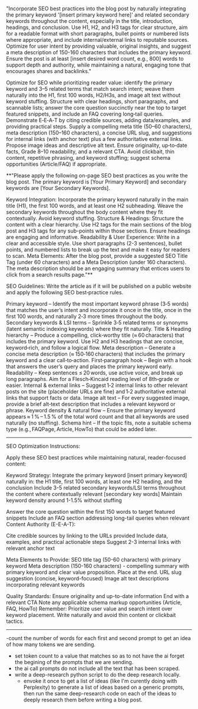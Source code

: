 "Incorporate SEO best practices into the blog post by naturally integrating the primary keyword '[insert primary keyword here]' and related secondary keywords throughout the content, especially in the title, introduction, headings, and conclusion. Use H1, H2, and H3 tags for clear structure, aim for a readable format with short paragraphs, bullet points or numbered lists where appropriate, and include internal/external links to reputable sources. Optimize for user intent by providing valuable, original insights, and suggest a meta description of 150-160 characters that includes the primary keyword. Ensure the post is at least [insert desired word count, e.g., 800] words to support depth and authority, while maintaining a natural, engaging tone that encourages shares and backlinks."

Optimize for SEO while prioritizing reader value: identify the primary keyword and 3–5 related terms that match search intent; weave them naturally into the H1, first 100 words, H2/H3s, and image alt text without keyword stuffing. Structure with clear headings, short paragraphs, and scannable lists; answer the core question succinctly near the top to target featured snippets, and include an FAQ covering long‑tail queries. Demonstrate E‑E‑A‑T by citing credible sources, adding data/examples, and providing practical steps. Supply a compelling meta title (50–60 characters), meta description (150–160 characters), a concise URL slug, and suggestions for internal links (with anchor text) plus a few authoritative external links. Propose image ideas and descriptive alt text. Ensure originality, up‑to‑date facts, Grade 8–10 readability, and a relevant CTA. Avoid clickbait, thin content, repetitive phrasing, and keyword stuffing; suggest schema opportunities (Article/FAQ) if appropriate.

**"Please apply the following on-page SEO best practices as you write the blog post. The primary keyword is [Your Primary Keyword] and secondary keywords are [Your Secondary Keywords].

Keyword Integration: Incorporate the primary keyword naturally in the main title (H1), the first 100 words, and at least one H2 subheading. Weave the secondary keywords throughout the body content where they fit contextually. Avoid keyword stuffing.
Structure & Headings: Structure the content with a clear hierarchy. Use H2 tags for the main sections of the blog post and H3 tags for any sub-points within those sections. Ensure headings are engaging and informative.
Readability & User Experience: Write in a clear and accessible style. Use short paragraphs (2-3 sentences), bullet points, and numbered lists to break up the text and make it easy for readers to scan.
Meta Elements: After the blog post, provide a suggested SEO Title Tag (under 60 characters) and a Meta Description (under 160 characters). The meta description should be an engaging summary that entices users to click from a search results page."**

SEO Guidelines: Write the article as if it will be published on a public website and apply the following SEO best‑practice rules.

Primary keyword – Identify the most important keyword phrase (3‑5 words) that matches the user’s intent and incorporate it once in the title, once in the first 100 words, and naturally 2‑3 more times throughout the body.
Secondary keywords & LSI terms – Sprinkle 3‑5 related terms or synonyms (latent semantic indexing keywords) where they fit naturally.
Title & Heading hierarchy – Produce a compelling, click‑worthy title (≈ 60 characters) that includes the primary keyword. Use H2 and H3 headings that are concise, keyword‑rich, and follow a logical flow.
Meta description – Generate a concise meta description (≈ 150‑160 characters) that includes the primary keyword and a clear call‑to‑action.
First‑paragraph hook – Begin with a hook that answers the user’s query and places the primary keyword early.
Readability – Keep sentences ≤ 20 words, use active voice, and break up long paragraphs. Aim for a Flesch‑Kincaid reading level of 8th‑grade or easier.
Internal & external links – Suggest 1‑2 internal links to other relevant posts on the site (placeholder URLs are fine) and 1‑2 authoritative external links that support facts or data.
Image alt text – For every suggested image, provide a brief alt‑text description that includes a relevant keyword or phrase.
Keyword density & natural flow – Ensure the primary keyword appears ≈ 1 % – 1.5 % of the total word count and that all keywords are used naturally (no stuffing).
Schema hint – If the topic fits, note a suitable schema type (e.g., FAQPage, Article, HowTo) that could be added later.

---

SEO Optimization Instructions:

Apply these SEO best practices while maintaining natural, reader-focused content:

Keyword Strategy:
Integrate the primary keyword [insert primary keyword] naturally in: the H1 title, first 100 words, at least one H2 heading, and the conclusion
Include 3-5 related secondary keywords/LSI terms throughout the content where contextually relevant [secondary key words]
Maintain keyword density around 1-1.5% without stuffing

Answer the core question within the first 150 words to target featured snippets
Include an FAQ section addressing long-tail queries when relevant
Content Authority (E-E-A-T):

Cite credible sources by linking to the URLs provided
Include data, examples, and practical actionable steps
Suggest 2-3 internal links with relevant anchor text

Meta Elements to Provide:
SEO title tag (50-60 characters) with primary keyword
Meta description (150-160 characters) - compelling summary with primary keyword and clear value proposition. Place at the end.
URL slug suggestion (concise, keyword-focused)
Image alt text descriptions incorporating relevant keywords

Quality Standards:
Ensure originality and up-to-date information
End with a relevant CTA
Note any applicable schema markup opportunities (Article, FAQ, HowTo)
Remember: Prioritize user value and search intent over keyword placement. Write naturally and avoid thin content or clickbait tactics.


---
-count the number of words for each first and second prompt to get an idea of how many tokens we are sending.
  - set token count to a value that matches so as to not have the ai forget the begining of the prompts that we are sending.
  - the ai call prompts do not include all the text that has been scraped.
- write a deep-research python script to do the deep research locally.
  - envoke it once to get a list of ideas (like I'm curently doing with Perplexity) to generate a list of ideas based on a generic prompts, then run the same deep-research code on each of the ideas to deeply research them before writing a blog post.